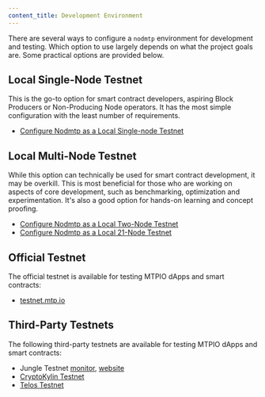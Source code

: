 ```yaml
---
content_title: Development Environment
---
```


There are several ways to configure a `nodmtp` environment for development and testing. Which option to use largely depends on what the project goals are. Some practical options are provided below.

## Local Single-Node Testnet

This is the go-to option for smart contract developers, aspiring Block Producers or Non-Producing Node operators. It has the most simple configuration with the least number of requirements.

* [Configure Nodmtp as a Local Single-node Testnet](00_local-single-node-testnet.md) 

## Local Multi-Node Testnet

While this option can technically be used for smart contract development, it may be overkill. This is most beneficial for those who are working on aspects of core development, such as benchmarking, optimization and experimentation. It's also a good option for hands-on learning and concept proofing.

* [Configure Nodmtp as a Local Two-Node Testnet](01_local-multi-node-testnet.md)
* [Configure Nodmtp as a Local 21-Node Testnet](https://github.com/MTPIO/mtp/blob/master/tutorials/bios-boot-tutorial/README.md)

## Official Testnet

The official testnet is available for testing MTPIO dApps and smart contracts:

* [testnet.mtp.io](https://testnet.mtp.io/)

## Third-Party Testnets

The following third-party testnets are available for testing MTPIO dApps and smart contracts:

* Jungle Testnet [monitor](https://monitor.jungletestnet.io/), [website](https://jungletestnet.io/)
* [CryptoKylin Testnet](https://www.cryptokylin.io/)
* [Telos Testnet](https://mon-test.telosfoundation.io/)
